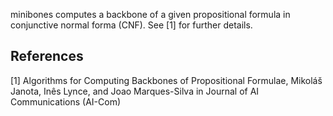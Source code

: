 minibones computes a backbone of a given propositional formula in conjunctive normal forma (CNF). See [1] for further details.

## References

[1] Algorithms for Computing Backbones of Propositional Formulae,  Mikoláš Janota, Inês Lynce, and Joao Marques-Silva in Journal of AI Communications (AI-Com)

